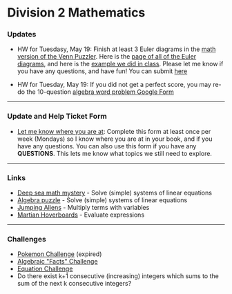 # Division 2 Mathematics

### Updates

* HW for Tuesdasy, May 19: Finish at least 3 Euler diagrams in the <a href="https://vchan2.github.io/div2/Venn_puzzler_math_version.pdf"> math version of the Venn Puzzler</a>. Here is the <a href="https://vchan2.github.io/div2/Venn_puzzler_math_version_euler_diagrams.pdf"> page of all of the Euler diagrams</a>, and here is the <a href="https://vchan2.github.io/div2/Venn_puzzler_math_version_eg.jpg"> example we did in class</a>. Please let me know if you have any questions, and have fun! You can submit <a href="https://forms.gle/TTFDuJbAN4imeAxv7"> here</a>

* HW for Tuesday, May 19: If you did not get a perfect score, you may re-do  the 10-question <a href="https://forms.gle/5tRVVoEgscnGDixJ8"> algebra word problem Google Form</a>

---

### Update and Help Ticket Form
<!--* For Monday's class: <a href="https://docs.google.com/spreadsheets/d/1ema5Q5k6BlUWyZKvT-BGBoPv9iUM7IzCbIpHrIY5wAY/edit?usp=sharing">Awwapp links</a>-->
<!--<a href="https://vchan2.github.io/div2/Triangular%20numbers.pdf"> Triangular Numbers worksheet</a>-->
* <a href="https://docs.google.com/forms/d/e/1FAIpQLSdwd1gGPLT06LTX-wfmoZQfu8dhYr0geGC0SXo51dXV_Qrw4g/viewform?usp=sf_link"> Let me know where you are at</a>: Complete this form at least once per week (Mondays) so I know where you are at in your book, and if you have any questions. You can also use this form if you have any **QUESTIONS**. This lets me know what topics we still need to explore. 

---

### Links

* <a href="https://www.mathplayground.com/deep_sea_math_mystery.html">Deep sea math mystery</a> - Solve (simple) systems of linear equations
* <a href="https://www.mathplayground.com/algebra_puzzle.html">Algebra puzzle</a> - Solve (simple) systems of linear equations
* <a href="https://www.mathplayground.com/ASB_JumpingAliens.html">Jumping Aliens</a> - Multiply terms with variables
* <a href="https://www.mathplayground.com/ASB_MartianHoverboards.html">Martian Hoverboards</a> - Evaluate expressions


<!--
For Tuesday, April 14: 
* Keep working through workbooks.
* Keep working through IXL problems related to algebra. You may find the grade 7 unit U a little too easy, especially compared to what we do in class - some harder ones can be found at higher grades, such as: Grade 10, G.5, and Grade 11, B.1. 
-->
---

### Challenges
* <a href="https://MerrickMath.github.io/MerrickMath.github.io-PokemonChallenge/"> Pokemon Challenge</a> (expired)
* <a href="https://vchan2.github.io/div2/Algebra_challenge.pdf"> Algebraic "Facts" Challenge</a>
* <a href="https://vchan2.github.io/div2/equation_challenge.pdf"> Equation Challenge</a>
* Do there exist k+1 consecutive (increasing) integers which sums to the sum of the next k consecutive integers?


<!--
### Materials 
* <a href="https://MerrickMath.github.io/grade4/shapealgebra.pdf"> Shape Algebra </a>
-->

<!--
### Projects 
* <a href="https://MerrickMath.github.io/MerrickMath.github.io-PokemonChallenge/"> Pokemon Challenge</a> 
-->
